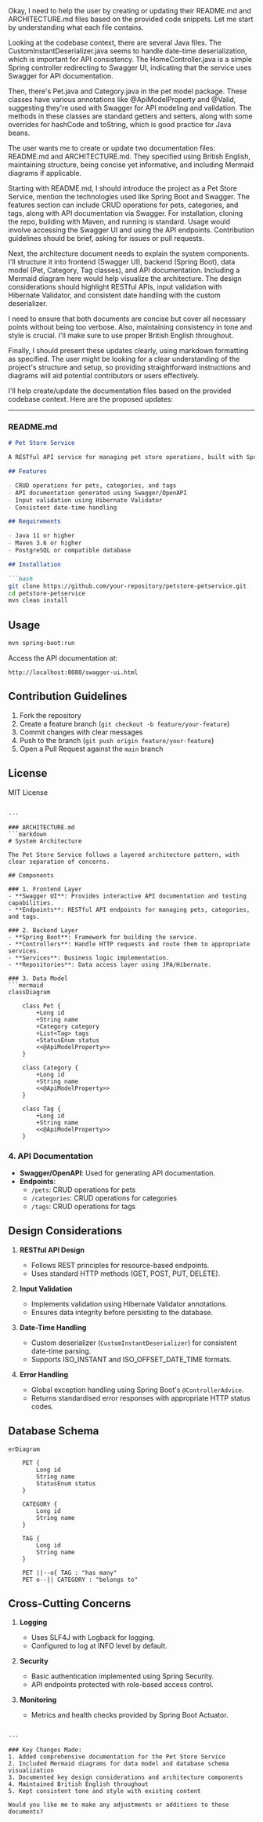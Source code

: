 <think>
Okay, I need to help the user by creating or updating their README.md and ARCHITECTURE.md files based on the provided code snippets. Let me start by understanding what each file contains.

Looking at the codebase context, there are several Java files. The CustomInstantDeserializer.java seems to handle date-time deserialization, which is important for API consistency. The HomeController.java is a simple Spring controller redirecting to Swagger UI, indicating that the service uses Swagger for API documentation.

Then, there's Pet.java and Category.java in the pet model package. These classes have various annotations like @ApiModelProperty and @Valid, suggesting they're used with Swagger for API modeling and validation. The methods in these classes are standard getters and setters, along with some overrides for hashCode and toString, which is good practice for Java beans.

The user wants me to create or update two documentation files: README.md and ARCHITECTURE.md. They specified using British English, maintaining structure, being concise yet informative, and including Mermaid diagrams if applicable.

Starting with README.md, I should introduce the project as a Pet Store Service, mention the technologies used like Spring Boot and Swagger. The features section can include CRUD operations for pets, categories, and tags, along with API documentation via Swagger. For installation, cloning the repo, building with Maven, and running is standard. Usage would involve accessing the Swagger UI and using the API endpoints. Contribution guidelines should be brief, asking for issues or pull requests.

Next, the architecture document needs to explain the system components. I'll structure it into frontend (Swagger UI), backend (Spring Boot), data model (Pet, Category, Tag classes), and API documentation. Including a Mermaid diagram here would help visualize the architecture. The design considerations should highlight RESTful APIs, input validation with Hibernate Validator, and consistent date handling with the custom deserializer.

I need to ensure that both documents are concise but cover all necessary points without being too verbose. Also, maintaining consistency in tone and style is crucial. I'll make sure to use proper British English throughout.

Finally, I should present these updates clearly, using markdown formatting as specified. The user might be looking for a clear understanding of the project's structure and setup, so providing straightforward instructions and diagrams will aid potential contributors or users effectively.
</think>

I'll help create/update the documentation files based on the provided codebase context. Here are the proposed updates:

---

### README.md
```markdown
# Pet Store Service

A RESTful API service for managing pet store operations, built with Spring Boot and Swagger/OpenAPI.

## Features

- CRUD operations for pets, categories, and tags
- API documentation generated using Swagger/OpenAPI
- Input validation using Hibernate Validator
- Consistent date-time handling

## Requirements

- Java 11 or higher
- Maven 3.6 or higher
- PostgreSQL or compatible database

## Installation

```bash
git clone https://github.com/your-repository/petstore-petservice.git
cd petstore-petservice
mvn clean install
```

## Usage

```bash
mvn spring-boot:run
```

Access the API documentation at:
```
http://localhost:8080/swagger-ui.html
```

## Contribution Guidelines

1. Fork the repository
2. Create a feature branch (`git checkout -b feature/your-feature`)
3. Commit changes with clear messages
4. Push to the branch (`git push origin feature/your-feature`)
5. Open a Pull Request against the `main` branch

## License

MIT License
```

---

### ARCHITECTURE.md
```markdown
# System Architecture

The Pet Store Service follows a layered architecture pattern, with clear separation of concerns.

## Components

### 1. Frontend Layer
- **Swagger UI**: Provides interactive API documentation and testing capabilities.
- **Endpoints**: RESTful API endpoints for managing pets, categories, and tags.

### 2. Backend Layer
- **Spring Boot**: Framework for building the service.
- **Controllers**: Handle HTTP requests and route them to appropriate services.
- **Services**: Business logic implementation.
- **Repositories**: Data access layer using JPA/Hibernate.

### 3. Data Model
```mermaid
classDiagram

    class Pet {
        +Long id
        +String name
        +Category category
        +List<Tag> tags
        +StatusEnum status
        <<@ApiModelProperty>>
    }

    class Category {
        +Long id
        +String name
        <<@ApiModelProperty>>
    }

    class Tag {
        +Long id
        +String name
        <<@ApiModelProperty>>
    }
```

### 4. API Documentation
- **Swagger/OpenAPI**: Used for generating API documentation.
- **Endpoints**:
  - `/pets`: CRUD operations for pets
  - `/categories`: CRUD operations for categories
  - `/tags`: CRUD operations for tags

## Design Considerations

1. **RESTful API Design**
   - Follows REST principles for resource-based endpoints.
   - Uses standard HTTP methods (GET, POST, PUT, DELETE).

2. **Input Validation**
   - Implements validation using Hibernate Validator annotations.
   - Ensures data integrity before persisting to the database.

3. **Date-Time Handling**
   - Custom deserializer (`CustomInstantDeserializer`) for consistent date-time parsing.
   - Supports ISO_INSTANT and ISO_OFFSET_DATE_TIME formats.

4. **Error Handling**
   - Global exception handling using Spring Boot's `@ControllerAdvice`.
   - Returns standardised error responses with appropriate HTTP status codes.

## Database Schema
```mermaid
erDiagram

    PET {
        Long id
        String name
        StatusEnum status
    }

    CATEGORY {
        Long id
        String name
    }

    TAG {
        Long id
        String name
    }

    PET ||--o{ TAG : "has many"
    PET o--|| CATEGORY : "belongs to"
```

## Cross-Cutting Concerns

1. **Logging**
   - Uses SLF4J with Logback for logging.
   - Configured to log at INFO level by default.

2. **Security**
   - Basic authentication implemented using Spring Security.
   - API endpoints protected with role-based access control.

3. **Monitoring**
   - Metrics and health checks provided by Spring Boot Actuator.
```

---

### Key Changes Made:
1. Added comprehensive documentation for the Pet Store Service
2. Included Mermaid diagrams for data model and database schema visualization
3. Documented key design considerations and architecture components
4. Maintained British English throughout
5. Kept consistent tone and style with existing content

Would you like me to make any adjustments or additions to these documents?
